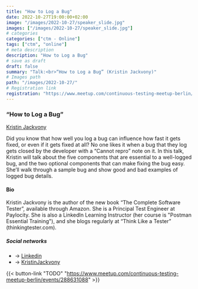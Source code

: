 ```yaml
---
title: "How to Log a Bug"
date: 2022-10-27T19:00:00+02:00
image: "/images/2022-10-27/speaker_slide.jpg"
images: ["/images/2022-10-27/speaker_slide.jpg"]
# categories
categories: ["ctm - Online"]
tags: ["ctm", "online"]
# meta description
description: "How to Log a Bug"
# save as draft
draft: false
summary: "Talk:<br>“How to Log a Bug” (Kristin Jackvony)"
# Images path
path: "/images/2022-10-27/"
# Registration link
registration: "https://www.meetup.com/continuous-testing-meetup-berlin/events/288631088"
---
```


### “How to Log a Bug”

[Kristin Jackvony](https://www.linkedin.com/in/kristinjackvony)

Did you know that how well you log a bug can influence how fast it gets fixed, or even if it gets fixed at all?  No one likes it when a bug that they log gets closed by the developer with a “Cannot repro” note on it.  In this talk, Kristin will talk about the five components that are essential to a well-logged bug, and the two optional components that can make fixing the bug easy.  She’ll walk through a sample bug and show good and bad examples of logged bug details.

#### Bio

Kristin Jackvony is the author of the new book “The Complete Software Tester”, available through Amazon.  She is a Principal Test Engineer at Paylocity.  She is also a LinkedIn Learning Instructor (her course is "Postman Essential Training"), and she blogs regularly at “Think Like a Tester” (thinkingtester.com).

##### Social networks

- <i class="fa fa-linkedin"></i> -> [Linkedin](https://www.linkedin.com/in/kristinjackvony)
- <i class="fa fa-twitter"></i> -> [KristinJackvony](https://twitter.com/KristinJackvony)

{{< button-link "TODO" "https://www.meetup.com/continuous-testing-meetup-berlin/events/288631088" >}}
